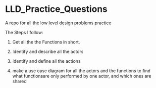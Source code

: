 # LLD_Practice_Questions
A repo for all the low level design problems practice

The Steps I follow: 

1. Get all the the Functions in short. 

2. Identify and describe all the actors

3. Identify and define all the actions

4. make a use case diagram for all the actors and the functions to find what functionsare only performed by one actor, and which ones are shared


